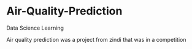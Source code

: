 # Air-Quality-Prediction
Data Science Learning

Air quality prediction was a project from zindi that was in a competition
